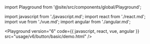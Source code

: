 import Playground from '@site/src/components/global/Playground';

import javascript from './javascript.md';
import react from './react.md';
import vue from './vue.md';
import angular from './angular.md';

<Playground version="6" code={{ javascript, react, vue, angular }} src="usage/v6/button/basic/demo.html" />
